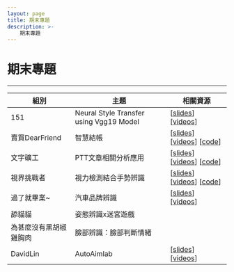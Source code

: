 ```yaml
---
layout: page
title: 期末專題
description: >-
    期末專題
---
```


# 期末專題

---

|組別|主題|相關資源|
|---|----|-------|
|151|Neural Style Transfer using Vgg19 Model|[[slides](https://docs.google.com/presentation/d/1wl8qIjAXZZ6rN4Iczy0ezMVK83TEbVei/edit?usp=drive_link&ouid=114856363989188773771&rtpof=true&sd=true)] [[videos](https://youtu.be/Vs8qOYapETM)]|
|賣買DearFriend|智慧結帳|[[slides](https://www.canva.com/design/DAFlxfWB4fo/k9nExzlNKAKNL8BLNaNgow/edit?analyticsCorrelationId=b9a7c2a5-bf12-4c44-9a19-55b38ef1af2d)] [[videos](https://youtu.be/yrlPVJfiCfY)] [[code](https://github.com/109810022/AI_ntut)]|
|文字礦工|PTT文章相關分析應用|[[slides](https://docs.google.com/presentation/d/1wlK5jZb1WvSFX1elpSUGatl5K_G6PHU9/edit?usp=drive_link&ouid=114856363989188773771&rtpof=true&sd=true)] [[videos](https://youtu.be/IcQaOfmJFnE)] [[code](https://huggingface.co/spaces/AlanTsai-0329/ptt_board_application)]|
|視界挑戰者|視力檢測結合手勢辨識|[[slides](https://docs.google.com/presentation/d/1P2v_yLyw9ktuo5reX_08dt1GiAhvn_oM/edit?usp=drive_link&ouid=114856363989188773771&rtpof=true&sd=true)] [[videos](https://youtu.be/cOrw2mzpGBQ)] [[code](https://drive.google.com/drive/folders/1BHwgc0-3-rqXGekp2-bj5IuCO0KR7AMe?usp=drive_link)]|
|過了就畢業~|汽車品牌辨識|[[slides](https://docs.google.com/presentation/d/1h5q_KBkaEu7X5dExoUqGeeM8I-0fa5Pm/edit?usp=sharing&ouid=114856363989188773771&rtpof=true&sd=true)] [[videos](https://youtu.be/IAUReBh_5CA)]|
|舔貓貓|姿態辨識x迷宮遊戲||
|為甚麼沒有黑胡椒雞胸肉|臉部辨識：臉部判斷情緒||
|DavidLin|AutoAimlab|[[slides](https://www.canva.com/design/DAFlINs0t4o/9jkYA1OTum5cBEOFr_j7NA/edit?utm_content=DAFlINs0t4o&utm_campaign=designshare&utm_medium=link2&utm_source=sharebutton)] [[videos](https://youtu.be/nbvmQWFYev0)]|

